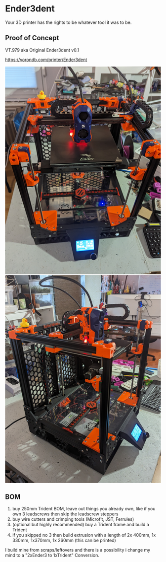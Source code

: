 # Ender3dent
Your 3D printer has the rights to be whatever tool it was to be.



## Proof of Concept

VT.979 aka Original Ender3dent v0.1

https://vorondb.com/printer/Ender3dent


![Front](./Ressources/IMG/v0.1_Front.jpg)
![Side](./Ressources/IMG/v0.1_Side.jpg)


## BOM
1. buy 250mm Trident BOM, leave out things you already own, like if you own 3 leadscrews then skip the leadscrew steppers
2. buy wire cutters and crimping tools (Microfit, JST, Ferrules)
3. (optional but highly recommended) buy a Trident frame and build a Trident
4. if you skipped no 3 then build extrusion with a length of 2x 400mm, 1x 330mm, 1x370mm, 1x 260mm (this can be printed)

I build mine from scraps/leftovers and there is a possibility i change my mind to a "2xEnder3 to 1xTrident" Conversion.
